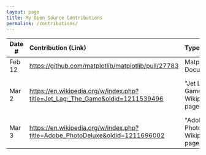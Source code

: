 ```yaml
---
layout: page
title: My Open Source Contributions
permalink: /contributions/
---
```


<!--
Type of the contribution should be "Wikipedia edit", "OpenStreet Map feature", "Documentation", "Course website", "Blog",
"Browser Add-on", etc.

The description should include a brief summary of what you did.

The link should bring us to a public page that shows your contribution. 

Replace the first row with your own contribution. 

-->





| Date #       | Contribution (Link)  | Type  | Description |
|---|:---|:---|:---|
| Feb 12   | https://github.com/matplotlib/matplotlib/pull/27783    | Matplotlib Documentation    |   I fixed a broken link.    |
|  Mar 2   | https://en.wikipedia.org/w/index.php?title=Jet_Lag:_The_Game&oldid=1211539496    | "Jet Lag: The Game" Wikipedia page    |  Added a new claim to the background section    |
|  Mar 3   | https://en.wikipedia.org/w/index.php?title=Adobe_PhotoDeluxe&oldid=1211696002    | "Adobe PhotoDeluxe" Wikipedia page    |  Added citation    |
